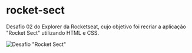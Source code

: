 # rocket-sect
Desafio 02 do Explorer da Rocketseat, cujo objetivo foi recriar a aplicação "Rocket Sect" utilizando HTML e CSS.

![Desafio "Rocket Sect"](https://github.com/fabianolxs/rocket-sect/blob/main/assets/rocket-sect.png)
